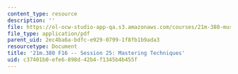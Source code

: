```yaml
---
content_type: resource
description: ''
file: https://ol-ocw-studio-app-qa.s3.amazonaws.com/courses/21m-380-music-and-technology-recording-techniques-and-audio-production-fall-2016/c37401b0efe6898d42b4f1345b4b455f_MIT21M_380F16_ses25_note.pdf
file_type: application/pdf
parent_uid: 2ec4ba6a-bdfc-e929-0799-1f8fb1b9ada3
resourcetype: Document
title: '21m.380 F16 -- Session 25: Mastering Techniques'
uid: c37401b0-efe6-898d-42b4-f1345b4b455f
---
```

